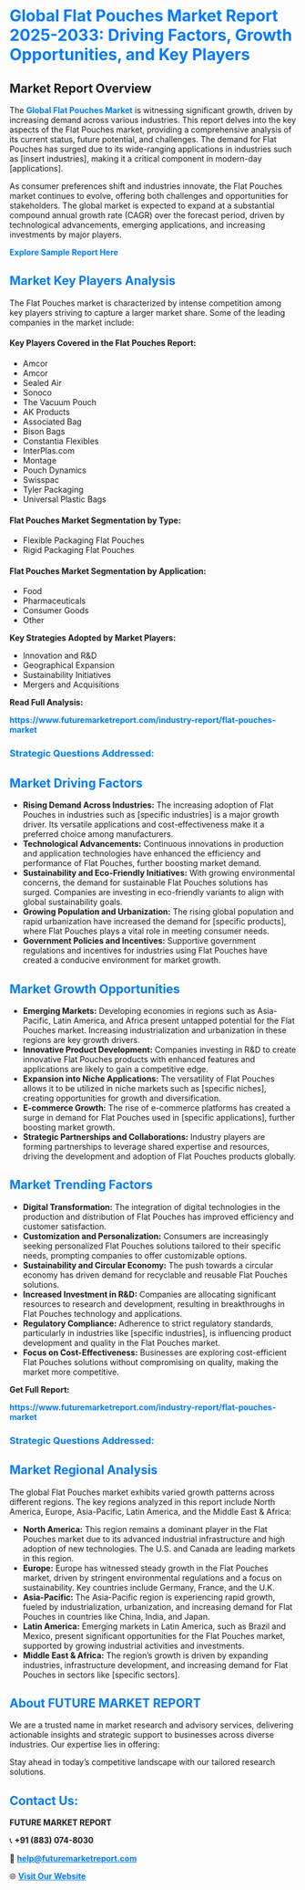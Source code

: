 <h1 style="color: #007BFF;">Global Flat Pouches Market Report 2025-2033: Driving Factors, Growth Opportunities, and Key Players</h1>

<section id="overview">
<h2>Market Report Overview</h2>
<p>The <a href="https://www.futuremarketreport.com/industry-report/flat-pouches-market" style="color: #007BFF; text-decoration: none;"><strong>Global Flat Pouches Market</strong></a> is witnessing significant growth, driven by increasing demand across various industries. This report delves into the key aspects of the Flat Pouches market, providing a comprehensive analysis of its current status, future potential, and challenges. The demand for Flat Pouches has surged due to its wide-ranging applications in industries such as [insert industries], making it a critical component in modern-day [applications].</p>
<p>As consumer preferences shift and industries innovate, the Flat Pouches market continues to evolve, offering both challenges and opportunities for stakeholders. The global market is expected to expand at a substantial compound annual growth rate (CAGR) over the forecast period, driven by technological advancements, emerging applications, and increasing investments by major players.</p>
</section>

<section id="overview">
<p><a href="https://www.futuremarketreport.com/request-sample/reportId=51474" style="color: #007BFF; text-decoration: none;"><strong>Explore Sample Report Here</strong></a></p>
</section>

<section id="key-players">
<h2 style="color: #007BFF;">Market Key Players Analysis</h2>
<p>The Flat Pouches market is characterized by intense competition among key players striving to capture a larger market share. Some of the leading companies in the market include:</p>
<h4>Key Players Covered in the Flat Pouches Report:</h4>
<ul><li>Amcor</li><li>Amcor</li><li>Sealed Air</li><li>Sonoco</li><li>The Vacuum Pouch</li><li>AK Products</li><li>Associated Bag</li><li>Bison Bags</li><li>Constantia Flexibles</li><li>InterPlas.com</li><li>Montage</li><li>Pouch Dynamics</li><li>Swisspac</li><li>Tyler Packaging</li><li>Universal Plastic Bags</li></ul>
<h4>Flat Pouches Market Segmentation by Type:</h4>
<ul><li>Flexible Packaging Flat Pouches</li><li>Rigid Packaging Flat Pouches</li></ul>

<h4>Flat Pouches Market Segmentation by Application:</h4>
<ul><li>Food</li><li>Pharmaceuticals</li><li>Consumer Goods</li><li>Other</li></ul>
<p><strong>Key Strategies Adopted by Market Players:</strong></p>
<ul>
<li>Innovation and R&D</li>
<li>Geographical Expansion</li>
<li>Sustainability Initiatives</li>
<li>Mergers and Acquisitions</li>
</ul>
</section>

<section>
<p><strong>Read Full Analysis: </strong></p><a href="https://www.futuremarketreport.com/industry-report/flat-pouches-market" style="color: #007BFF; text-decoration: none;"><strong>https://www.futuremarketreport.com/industry-report/flat-pouches-market</strong></a>
<h3 style="color: #007BFF;">Strategic Questions Addressed:</h3>
</section>

<section id="driving-factors">
<h2 style="color: #007BFF;">Market Driving Factors</h2>
<ul>
<li><strong>Rising Demand Across Industries:</strong> The increasing adoption of Flat Pouches in industries such as [specific industries] is a major growth driver. Its versatile applications and cost-effectiveness make it a preferred choice among manufacturers.</li>
<li><strong>Technological Advancements:</strong> Continuous innovations in production and application technologies have enhanced the efficiency and performance of Flat Pouches, further boosting market demand.</li>
<li><strong>Sustainability and Eco-Friendly Initiatives:</strong> With growing environmental concerns, the demand for sustainable Flat Pouches solutions has surged. Companies are investing in eco-friendly variants to align with global sustainability goals.</li>
<li><strong>Growing Population and Urbanization:</strong> The rising global population and rapid urbanization have increased the demand for [specific products], where Flat Pouches plays a vital role in meeting consumer needs.</li>
<li><strong>Government Policies and Incentives:</strong> Supportive government regulations and incentives for industries using Flat Pouches have created a conducive environment for market growth.</li>
</ul>
</section>

<section id="growth-opportunities">
<h2 style="color: #007BFF;">Market Growth Opportunities</h2>
<ul>
<li><strong>Emerging Markets:</strong> Developing economies in regions such as Asia-Pacific, Latin America, and Africa present untapped potential for the Flat Pouches market. Increasing industrialization and urbanization in these regions are key growth drivers.</li>
<li><strong>Innovative Product Development:</strong> Companies investing in R&D to create innovative Flat Pouches products with enhanced features and applications are likely to gain a competitive edge.</li>
<li><strong>Expansion into Niche Applications:</strong> The versatility of Flat Pouches allows it to be utilized in niche markets such as [specific niches], creating opportunities for growth and diversification.</li>
<li><strong>E-commerce Growth:</strong> The rise of e-commerce platforms has created a surge in demand for Flat Pouches used in [specific applications], further boosting market growth.</li>
<li><strong>Strategic Partnerships and Collaborations:</strong> Industry players are forming partnerships to leverage shared expertise and resources, driving the development and adoption of Flat Pouches products globally.</li>
</ul>
</section>

<section id="trending-factors">
<h2 style="color: #007BFF;">Market Trending Factors</h2>
<ul>
<li><strong>Digital Transformation:</strong> The integration of digital technologies in the production and distribution of Flat Pouches has improved efficiency and customer satisfaction.</li>
<li><strong>Customization and Personalization:</strong> Consumers are increasingly seeking personalized Flat Pouches solutions tailored to their specific needs, prompting companies to offer customizable options.</li>
<li><strong>Sustainability and Circular Economy:</strong> The push towards a circular economy has driven demand for recyclable and reusable Flat Pouches solutions.</li>
<li><strong>Increased Investment in R&D:</strong> Companies are allocating significant resources to research and development, resulting in breakthroughs in Flat Pouches technology and applications.</li>
<li><strong>Regulatory Compliance:</strong> Adherence to strict regulatory standards, particularly in industries like [specific industries], is influencing product development and quality in the Flat Pouches market.</li>
<li><strong>Focus on Cost-Effectiveness:</strong> Businesses are exploring cost-efficient Flat Pouches solutions without compromising on quality, making the market more competitive.</li>
</ul>
</section>

<section>
<p><strong>Get Full Report: </strong></p><a href="https://www.futuremarketreport.com/industry-report/flat-pouches-market" style="color: #007BFF; text-decoration: none;"><strong>https://www.futuremarketreport.com/industry-report/flat-pouches-market</strong></a>
<h3 style="color: #007BFF;">Strategic Questions Addressed:</h3>
</section>


<section id="regional-analysis">
<h2 style="color: #007BFF;">Market Regional Analysis</h2>
<p>The global Flat Pouches market exhibits varied growth patterns across different regions. The key regions analyzed in this report include North America, Europe, Asia-Pacific, Latin America, and the Middle East & Africa:</p>
<ul>
<li><strong>North America:</strong> This region remains a dominant player in the Flat Pouches market due to its advanced industrial infrastructure and high adoption of new technologies. The U.S. and Canada are leading markets in this region.</li>
<li><strong>Europe:</strong> Europe has witnessed steady growth in the Flat Pouches market, driven by stringent environmental regulations and a focus on sustainability. Key countries include Germany, France, and the U.K.</li>
<li><strong>Asia-Pacific:</strong> The Asia-Pacific region is experiencing rapid growth, fueled by industrialization, urbanization, and increasing demand for Flat Pouches in countries like China, India, and Japan.</li>
<li><strong>Latin America:</strong> Emerging markets in Latin America, such as Brazil and Mexico, present significant opportunities for the Flat Pouches market, supported by growing industrial activities and investments.</li>
<li><strong>Middle East & Africa:</strong> The region’s growth is driven by expanding industries, infrastructure development, and increasing demand for Flat Pouches in sectors like [specific sectors].</li>
</ul>
</section>

<footer>
<h2 style="color: #007BFF;">About FUTURE MARKET REPORT</h2>
<p>We are a trusted name in market research and advisory services, delivering actionable insights and strategic support to businesses across diverse industries. Our expertise lies in offering:</p>

<p>Stay ahead in today’s competitive landscape with our tailored research solutions.</p>

<h2 style="color: #007BFF;">Contact Us:</h2>
<p><strong>FUTURE MARKET REPORT</strong></p>
<p>📞 <strong>+91 (883) 074-8030</strong></p>
<p>📧 <strong><a href="mailto:help@futuremarketreport.com" style="color: #007BFF;">help@futuremarketreport.com</a></strong></p>
<p>🌐 <strong><a href="https://www.futuremarketreport.com/" style="color: #007BFF;">Visit Our Website</a></strong></p>
</footer>